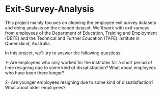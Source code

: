 # Exit-Survey-Analysis
This project mainly focuses on cleaning the employee exit survey datasets and doing analysis on the cleaned dataset.
We'll work with exit surveys from employees of the Department of Education, Training and Employment (DETE) and the Technical and Further Education (TAFE) institute in Queensland, Australia.

In this project, we'll try to answer the following questions:

1- Are employees who only worked for the institutes for a short period of time resigning due to some kind of dissatisfaction? What about employees who have been there longer?

2- Are younger employees resigning due to some kind of dissatisfaction? What about older employees?
